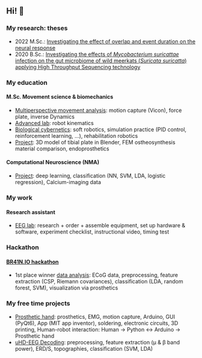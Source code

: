 ## Hi! 👋

### My research: theses
- 2022 M.Sc.: [Investigating the effect of overlap and event duration on the neural response](https://github.com/s-ccs/MSc_EventDuration)
- 2020 B.Sc.: [Investigating the effects of *Mycobacterium suricattae* infection on the gut microbiome of wild meerkats (*Suricata suricatta*) applying High Throughput Sequencing technology](https://github.com/geigermartin/BSc_Susu)

### My education
#### M.Sc. Movement science & biomechanics
- [Multiperspective movement analysis](https://github.com/geigermartin/motionCapture_inverseDynamics): motion capture (Vicon), force plate, inverse Dynamics
- [Advanced lab](https://github.com/geigermartin/robot_kinematics): robot kinematics
- [Biological cybernetics](https://github.com/geigermartin/bio_cybernetics): soft robotics, simulation practice (PID control, reinforcement learning, ...), rehabilitation robotics
- [Project](https://github.com/geigermartin/FEM_3D_ostheosynthesis): 3D model of tibial plate in Blender, FEM ostheosynthesis material comparison, endoprosthetics

#### Computational Neuroscience (NMA)
- [Project](https://github.com/geigermartin/neuralNetwork_classification_NMA): deep learning, classification (NN, SVM, LDA, logistic regression), Calcium-imaging data

### My work
#### Research assistant
- [EEG lab](https://github.com/geigermartin/EEG_lab_RA): research + order + assemble equipment, set up hardware & software, experiment checklist, instructional video, timing test

### Hackathon
#### [BR41N.IO hackathon]( https://www.br41n.io/Spring-School-2023)
- 1st place winner [data analysis]( https://github.com/sara-knezevic/ECoG-hackathon): ECoG data, preprocessing, feature extraction (CSP, Riemann covariances), classification (LDA, random forest, SVM), visualization via prosthetics

### My free time projects
- [Prosthetic hand](https://github.com/geigermartin/prostheticHand): prosthetics, EMG, motion capture, Arduino, GUI (PyQt6), App (MIT app inventor), soldering, electronic circuits, 3D printing, Human-robot interaction: Human → Python ↔ Arduino → Prosthetic hand
- [uHD-EEG Decoding](https://github.com/geigermartin/uHD_EEG_decoding): preprocessing, feature extraction (µ & β band power), ERD/S, topographies, classification (SVM, LDA)
